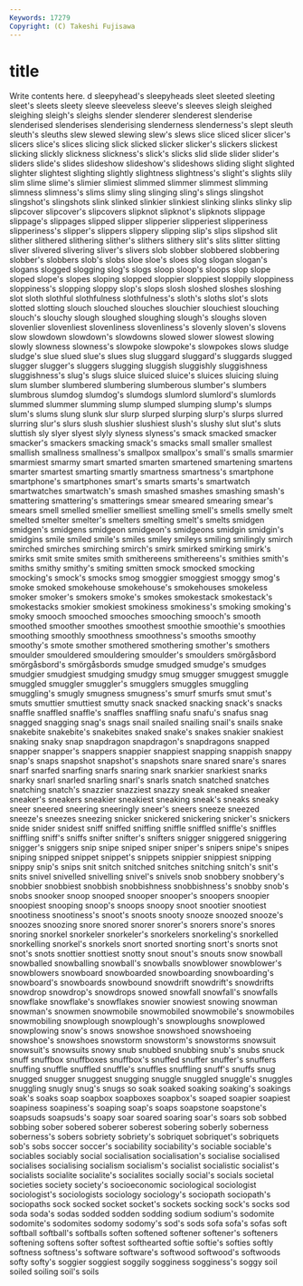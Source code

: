 ```yaml
---
Keywords: 17279 
Copyright: (C) Takeshi Fujisawa
---
```


# title

Write contents here.
d sleepyhead's sleepyheads
sleet sleeted sleeting sleet's sleets sleety sleeve sleeveless sleeve's sleeves
sleigh sleighed sleighing sleigh's sleighs slender slenderer slenderest slenderise slenderised
slenderises slenderising slenderness slenderness's slept sleuth sleuth's sleuths slew slewed
slewing slew's slews slice sliced slicer slicer's slicers slice's slices
slicing slick slicked slicker slicker's slickers slickest slicking slickly slickness
slickness's slick's slicks slid slide slider slider's sliders slide's slides
slideshow slideshow's slideshows sliding slight slighted slighter slightest slighting slightly
slightness slightness's slight's slights slily slim slime slime's slimier slimiest
slimmed slimmer slimmest slimming slimness slimness's slims slimy sling slinging
sling's slings slingshot slingshot's slingshots slink slinked slinkier slinkiest slinking
slinks slinky slip slipcover slipcover's slipcovers slipknot slipknot's slipknots slippage
slippage's slippages slipped slipper slipperier slipperiest slipperiness slipperiness's slipper's slippers
slippery slipping slip's slips slipshod slit slither slithered slithering slither's
slithers slithery slit's slits slitter slitting sliver slivered slivering sliver's
slivers slob slobber slobbered slobbering slobber's slobbers slob's slobs sloe
sloe's sloes slog slogan slogan's slogans slogged slogging slog's slogs
sloop sloop's sloops slop slope sloped slope's slopes sloping slopped
sloppier sloppiest sloppily sloppiness sloppiness's slopping sloppy slop's slops slosh
sloshed sloshes sloshing slot sloth slothful slothfulness slothfulness's sloth's sloths
slot's slots slotted slotting slouch slouched slouches slouchier slouchiest slouching
slouch's slouchy slough sloughed sloughing slough's sloughs sloven slovenlier slovenliest
slovenliness slovenliness's slovenly sloven's slovens slow slowdown slowdown's slowdowns slowed
slower slowest slowing slowly slowness slowness's slowpoke slowpoke's slowpokes slows
sludge sludge's slue slued slue's slues slug sluggard sluggard's sluggards
slugged slugger slugger's sluggers slugging sluggish sluggishly sluggishness sluggishness's slug's
slugs sluice sluiced sluice's sluices sluicing sluing slum slumber slumbered
slumbering slumberous slumber's slumbers slumbrous slumdog slumdog's slumdogs slumlord slumlord's
slumlords slummed slummer slumming slump slumped slumping slump's slumps slum's
slums slung slunk slur slurp slurped slurping slurp's slurps slurred
slurring slur's slurs slush slushier slushiest slush's slushy slut slut's
sluts sluttish sly slyer slyest slyly slyness slyness's smack smacked
smacker smacker's smackers smacking smack's smacks small smaller smallest smallish
smallness smallness's smallpox smallpox's small's smalls smarmier smarmiest smarmy smart
smarted smarten smartened smartening smartens smarter smartest smarting smartly smartness
smartness's smartphone smartphone's smartphones smart's smarts smarts's smartwatch smartwatches smartwatch's
smash smashed smashes smashing smash's smattering smattering's smatterings smear smeared
smearing smear's smears smell smelled smellier smelliest smelling smell's smells
smelly smelt smelted smelter smelter's smelters smelting smelt's smelts smidgen
smidgen's smidgens smidgeon smidgeon's smidgeons smidgin smidgin's smidgins smile smiled
smile's smiles smiley smileys smiling smilingly smirch smirched smirches smirching
smirch's smirk smirked smirking smirk's smirks smit smite smites smith
smithereens smithereens's smithies smith's smiths smithy smithy's smiting smitten smock
smocked smocking smocking's smock's smocks smog smoggier smoggiest smoggy smog's
smoke smoked smokehouse smokehouse's smokehouses smokeless smoker smoker's smokers smoke's
smokes smokestack smokestack's smokestacks smokier smokiest smokiness smokiness's smoking smoking's
smoky smooch smooched smooches smooching smooch's smooth smoothed smoother smoothes
smoothest smoothie smoothie's smoothies smoothing smoothly smoothness smoothness's smooths smoothy
smoothy's smote smother smothered smothering smother's smothers smoulder smouldered smouldering
smoulder's smoulders smörgåsbord smörgåsbord's smörgåsbords smudge smudged smudge's smudges smudgier
smudgiest smudging smudgy smug smugger smuggest smuggle smuggled smuggler smuggler's
smugglers smuggles smuggling smuggling's smugly smugness smugness's smurf smurfs smut
smut's smuts smuttier smuttiest smutty snack snacked snacking snack's snacks
snaffle snaffled snaffle's snaffles snaffling snafu snafu's snafus snag snagged
snagging snag's snags snail snailed snailing snail's snails snake snakebite
snakebite's snakebites snaked snake's snakes snakier snakiest snaking snaky snap
snapdragon snapdragon's snapdragons snapped snapper snapper's snappers snappier snappiest snapping
snappish snappy snap's snaps snapshot snapshot's snapshots snare snared snare's
snares snarf snarfed snarfing snarfs snaring snark snarkier snarkiest snarks
snarky snarl snarled snarling snarl's snarls snatch snatched snatches snatching
snatch's snazzier snazziest snazzy sneak sneaked sneaker sneaker's sneakers sneakier
sneakiest sneaking sneak's sneaks sneaky sneer sneered sneering sneeringly sneer's
sneers sneeze sneezed sneeze's sneezes sneezing snicker snickered snickering snicker's
snickers snide snider snidest sniff sniffed sniffing sniffle sniffled sniffle's
sniffles sniffling sniff's sniffs snifter snifter's snifters snigger sniggered sniggering
snigger's sniggers snip snipe sniped sniper sniper's snipers snipe's snipes
sniping snipped snippet snippet's snippets snippier snippiest snipping snippy snip's
snips snit snitch snitched snitches snitching snitch's snit's snits snivel
snivelled snivelling snivel's snivels snob snobbery snobbery's snobbier snobbiest snobbish
snobbishness snobbishness's snobby snob's snobs snooker snoop snooped snooper snooper's
snoopers snoopier snoopiest snooping snoop's snoops snoopy snoot snootier snootiest
snootiness snootiness's snoot's snoots snooty snooze snoozed snooze's snoozes snoozing
snore snored snorer snorer's snorers snore's snores snoring snorkel snorkeler
snorkeler's snorkelers snorkeling's snorkelled snorkelling snorkel's snorkels snort snorted snorting
snort's snorts snot snot's snots snottier snottiest snotty snout snout's
snouts snow snowball snowballed snowballing snowball's snowballs snowblower snowblower's snowblowers
snowboard snowboarded snowboarding snowboarding's snowboard's snowboards snowbound snowdrift snowdrift's snowdrifts
snowdrop snowdrop's snowdrops snowed snowfall snowfall's snowfalls snowflake snowflake's snowflakes
snowier snowiest snowing snowman snowman's snowmen snowmobile snowmobiled snowmobile's snowmobiles
snowmobiling snowplough snowplough's snowploughs snowplowed snowplowing snow's snows snowshoe snowshoed
snowshoeing snowshoe's snowshoes snowstorm snowstorm's snowstorms snowsuit snowsuit's snowsuits snowy
snub snubbed snubbing snub's snubs snuck snuff snuffbox snuffboxes snuffbox's
snuffed snuffer snuffer's snuffers snuffing snuffle snuffled snuffle's snuffles snuffling
snuff's snuffs snug snugged snugger snuggest snugging snuggle snuggled snuggle's
snuggles snuggling snugly snug's snugs so soak soaked soaking soaking's
soakings soak's soaks soap soapbox soapboxes soapbox's soaped soapier soapiest
soapiness soapiness's soaping soap's soaps soapstone soapstone's soapsuds soapsuds's soapy
soar soared soaring soar's soars sob sobbed sobbing sober sobered
soberer soberest sobering soberly soberness soberness's sobers sobriety sobriety's sobriquet
sobriquet's sobriquets sob's sobs soccer soccer's sociability sociability's sociable sociable's
sociables sociably social socialisation socialisation's socialise socialised socialises socialising socialism
socialism's socialist socialistic socialist's socialists socialite socialite's socialites socially social's
socials societal societies society society's socioeconomic sociological sociologist sociologist's sociologists
sociology sociology's sociopath sociopath's sociopaths sock socked socket socket's sockets
socking sock's socks sod soda soda's sodas sodded sodden sodding
sodium sodium's sodomite sodomite's sodomites sodomy sodomy's sod's sods sofa
sofa's sofas soft softball softball's softballs soften softened softener softener's
softeners softening softens softer softest softhearted softie softie's softies softly
softness softness's software software's softwood softwood's softwoods softy softy's soggier
soggiest soggily sogginess sogginess's soggy soil soiled soiling soil's soils
